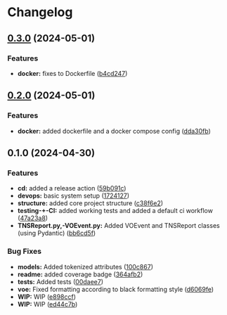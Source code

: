 # Changelog

## [0.3.0](https://github.com/CHIMEFRB/voe/compare/v0.2.0...v0.3.0) (2024-05-01)


### Features

* **docker:** fixes to Dockerfile ([b4cd247](https://github.com/CHIMEFRB/voe/commit/b4cd247e5a8d259cdcbe3a3e3e52cf7ba620b435))

## [0.2.0](https://github.com/CHIMEFRB/voe/compare/v0.1.0...v0.2.0) (2024-05-01)


### Features

* **docker:** added dockerfile and a docker compose config ([dda30fb](https://github.com/CHIMEFRB/voe/commit/dda30fb13b31978906f9f258d41d392f0a60bb67))

## 0.1.0 (2024-04-30)


### Features

* **cd:** added a release action ([59b091c](https://github.com/CHIMEFRB/voe/commit/59b091c2896bce4332f1b03657004ede971de2e7))
* **devops:** basic system setup ([1724127](https://github.com/CHIMEFRB/voe/commit/172412752c97ccbaf679c5ff4225bf28f3b40e57))
* **structure:** added core project structure ([c38f6e2](https://github.com/CHIMEFRB/voe/commit/c38f6e26894671b731343656654145415841cfdd))
* **testing-+-CI:** added working tests and added a default ci workflow ([47a23a8](https://github.com/CHIMEFRB/voe/commit/47a23a887ae96e572c265f48291d68a288a2f7c5))
* **TNSReport.py,-VOEvent.py:** Added VOEvent and TNSReport classes (using Pydantic) ([bb6cd5f](https://github.com/CHIMEFRB/voe/commit/bb6cd5f44b22a54217f869cd5e1450fa3cce167d))


### Bug Fixes

* **models:** Added tokenized attributes ([100c867](https://github.com/CHIMEFRB/voe/commit/100c867735a3461a24269ab6f32532b5a3d91a77))
* **readme:** added coverage badge ([364afb2](https://github.com/CHIMEFRB/voe/commit/364afb238805fd8080986d2c4781a27d6b34bfca))
* **tests:** Added tests ([00daee7](https://github.com/CHIMEFRB/voe/commit/00daee7fd9dc7393c3849d637c8fa2d86b0e3b2e))
* **voe:** Fixed formatting according to black formatting style ([d6069fe](https://github.com/CHIMEFRB/voe/commit/d6069fe6ee96f1a52bd5b32f2a19448a2cdd325e))
* **WIP:** WIP ([e898ccf](https://github.com/CHIMEFRB/voe/commit/e898ccf1913da1ee010c250bce41ab6e00c3ac4a))
* **WIP:** WIP ([ed44c7b](https://github.com/CHIMEFRB/voe/commit/ed44c7b07f7c7e4c1b1f0e00512223453d881eda))
